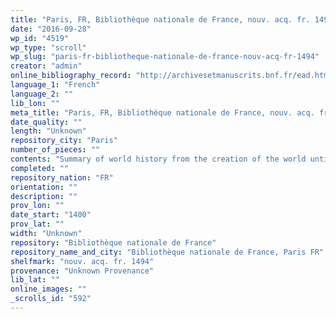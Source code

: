 ```yaml
---
title: "Paris, FR, Bibliothèque nationale de France, nouv. acq. fr. 1494"
date: "2016-09-28"
wp_id: "4519"
wp_type: "scroll"
wp_slug: "paris-fr-bibliotheque-nationale-de-france-nouv-acq-fr-1494"
creator: "admin"
online_bibliography_record: "http://archivesetmanuscrits.bnf.fr/ead.html?id=FRBNFEAD000039124"
language_1: "French"
language_2: ""
lib_lon: ""
meta_title: "Paris, FR, Bibliothèque nationale de France, nouv. acq. fr. 1494"
date_quality: ""
length: "Unknown"
repository_city: "Paris"
number_of_pieces: ""
contents: "Summary of world history from the creation of the world until 15th century."
completed: ""
repository_nation: "FR"
orientation: ""
description: ""
prov_lon: ""
date_start: "1400"
prov_lat: ""
width: "Unknown"
repository: "Bibliothèque nationale de France"
repository_name_and_city: "Bibliothèque nationale de France, Paris FR"
shelfmark: "nouv. acq. fr. 1494"
provenance: "Unknown Provenance"
lib_lat: ""
online_images: ""
_scrolls_id: "592"
---
```



